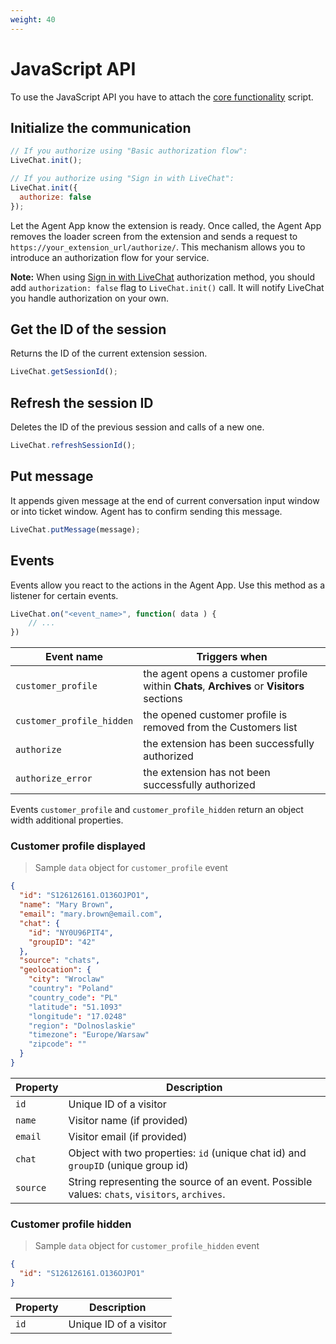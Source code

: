 ```yaml
---
weight: 40
---
```


# JavaScript API

To use the JavaScript API you have to attach the [core functionality](#developing-your-own-extension) script.

## Initialize the communication
```js
// If you authorize using "Basic authorization flow":
LiveChat.init();

// If you authorize using "Sign in with LiveChat":
LiveChat.init({
  authorize: false
});
```

Let the Agent App know the extension is ready. Once called, the Agent App removes the loader screen from the extension and sends a request to `https://your_extension_url/authorize/`. This mechanism allows you to introduce an authorization flow for your service.

<aside class="notice"><strong>Note:</strong> When using <a href="#sign-in-with-livechat-button-recommended">Sign in with LiveChat</a> authorization method, you should add <code>authorization: false</code> flag to <code>LiveChat.init()</code> call. It will notify LiveChat you handle authorization on your own.</aside>

## Get the ID of the session

Returns the ID of the current extension session.

```js
LiveChat.getSessionId();
```

## Refresh the session ID

Deletes the ID of the previous session and calls of a new one.

```js
LiveChat.refreshSessionId();
```

## Put message

It appends given message at the end of current conversation input window or into ticket window. Agent has to confirm sending this message.

```js
LiveChat.putMessage(message);
```

## Events

Events allow you react to the actions in the Agent App. Use this method as a listener for certain events.

```js
LiveChat.on("<event_name>", function( data ) {
	// ...
})
```

| Event name | Triggers when |
|------------|-------------|
| `customer_profile` | the agent opens a customer profile within **Chats**, **Archives** or **Visitors** sections |
| `customer_profile_hidden` | the opened customer profile is removed from the Customers list |
| `authorize` | the extension has been successfully authorized |
| `authorize_error` | the extension has not been successfully authorized |

Events `customer_profile` and `customer_profile_hidden` return an object width additional properties.

### Customer profile displayed

> Sample `data` object for `customer_profile` event

```json
{
  "id": "S126126161.O136OJPO1",
  "name": "Mary Brown",
  "email": "mary.brown@email.com",
  "chat": {
    "id": "NY0U96PIT4",
    "groupID": "42"
  },
  "source": "chats",
  "geolocation": {
    "city": "Wroclaw"
    "country": "Poland"
    "country_code": "PL"
    "latitude": "51.1093"
    "longitude": "17.0248"
    "region": "Dolnoslaskie"
    "timezone": "Europe/Warsaw"
    "zipcode": ""
  }
}
```

| Property | Description |
|------------|-------------|
| `id` | Unique ID of a visitor |
| `name` | Visitor name (if provided) |
| `email` | Visitor email (if provided) |
| `chat` | Object with two properties: `id` (unique chat id) and `groupID` (unique group id) |
| `source` | String representing the source of an event. Possible values: `chats`, `visitors`, `archives`. |

### Customer profile hidden

> Sample `data` object for `customer_profile_hidden` event

```json
{
  "id": "S126126161.O136OJPO1"
}
```

| Property | Description |
|------------|-------------|
| `id` | Unique ID of a visitor |
